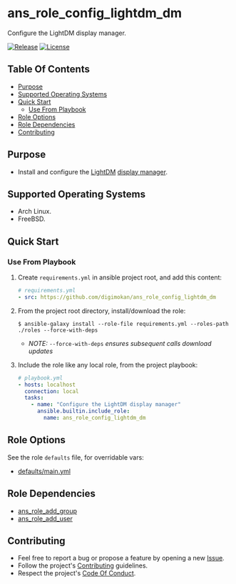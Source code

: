 # ans_role_config_lightdm_dm

Configure the LightDM display manager.

[![Release](https://img.shields.io/github/release/digimokan/ans_role_config_lightdm_dm.svg?label=release)](https://github.com/digimokan/ans_role_config_lightdm_dm/releases/latest "Latest Release Notes")
[![License](https://img.shields.io/badge/license-MIT-blue.svg?label=license)](LICENSE.md "Project License")

## Table Of Contents

* [Purpose](#purpose)
* [Supported Operating Systems](#supported-operating-systems)
* [Quick Start](#quick-start)
    * [Use From Playbook](#use-from-playbook)
* [Role Options](#role-options)
* [Role Dependencies](#role-dependencies)
* [Contributing](#contributing)

## Purpose

* Install and configure the [LightDM](https://github.com/canonical/lightdm)
  [display manager](https://wiki.archlinux.org/index.php/Display_manager).

## Supported Operating Systems

* Arch Linux.
* FreeBSD.

## Quick Start

### Use From Playbook

1. Create `requirements.yml` in ansible project root, and add this content:

   ```yaml
   # requirements.yml
   - src: https://github.com/digimokan/ans_role_config_lightdm_dm
   ```

2. From the project root directory, install/download the role:

   ```shell
   $ ansible-galaxy install --role-file requirements.yml --roles-path ./roles --force-with-deps
   ```

   * _NOTE:_ `--force-with-deps` _ensures subsequent calls download updates_

3. Include the role like any local role, from the project playbook:

   ```yaml
   # playbook.yml
   - hosts: localhost
     connection: local
     tasks:
       - name: "Configure the LightDM display manager"
         ansible.builtin.include_role:
           name: ans_role_config_lightdm_dm
   ```

## Role Options

See the role `defaults` file, for overridable vars:

  * [defaults/main.yml](../defaults/main.yml)

## Role Dependencies

* [ans_role_add_group](https://github.com/digimokan/ans_role_add_group)
* [ans_role_add_user](https://github.com/digimokan/ans_role_add_user)

## Contributing

* Feel free to report a bug or propose a feature by opening a new
  [Issue](https://github.com/digimokan/ans_role_config_lightdm_dm/issues).
* Follow the project's [Contributing](CONTRIBUTING.md) guidelines.
* Respect the project's [Code Of Conduct](CODE_OF_CONDUCT.md).

